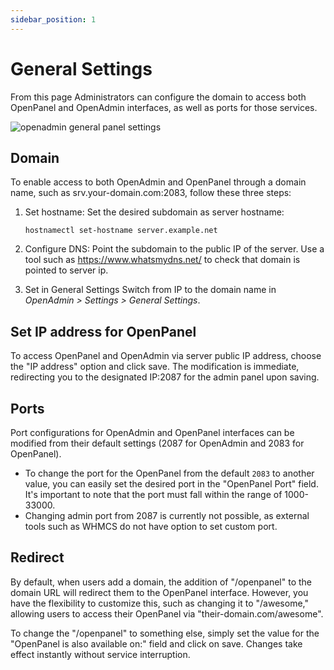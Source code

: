 ```yaml
---
sidebar_position: 1
---
```


# General Settings

From this page Administrators can configure the domain to access both OpenPanel and OpenAdmin interfaces, as well as ports for those services.

![openadmin general panel settings](/img/admin/adminpanel_general_settings.png)

## Domain

To enable access to both OpenAdmin and OpenPanel through a domain name, such as srv.your-domain.com:2083, follow these three steps:

1. Set hostname:
   Set the desired subdomain as server hostname:
   ```
   hostnamectl set-hostname server.example.net
   ```
2. Configure DNS:
   Point the subdomain to the public IP of the server.
   Use a tool such as https://www.whatsmydns.net/ to check that domain is pointed to server ip.
   
3. Set in General Settings
   Switch from IP to the domain name in *OpenAdmin > Settings > General Settings*.

## Set IP address for OpenPanel

To access OpenPanel and OpenAdmin via server public IP address, choose the "IP address" option and click save. The modification is immediate, redirecting you to the designated IP:2087 for the admin panel upon saving.

## Ports

Port configurations for OpenAdmin and OpenPanel interfaces can be modified from their default settings (2087 for OpenAdmin and 2083 for OpenPanel). 

- To change the port for the OpenPanel from the default `2083` to another value, you can easily set the desired port in the "OpenPanel Port" field. It's important to note that the port must fall within the range of 1000-33000.
- Changing admin port from 2087 is currently not possible, as external tools such as WHMCS do not have option to set custom port.

## Redirect

By default, when users add a domain, the addition of "/openpanel" to the domain URL will redirect them to the OpenPanel interface. However, you have the flexibility to customize this, such as changing it to "/awesome," allowing users to access their OpenPanel via "their-domain.com/awesome".

To change the "/openpanel" to something else, simply set the value for the "OpenPanel is also available on:" field and click on save. Changes take effect instantly without service interruption.

